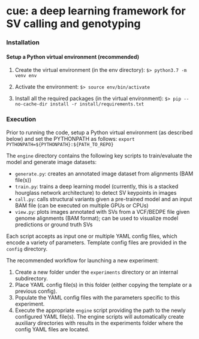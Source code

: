 # cue: a deep learning framework for SV calling and genotyping

### Installation

#### Setup a Python virtual environment (recommended)

1. Create the virtual environment (in the env directory): 
```$> python3.7 -m venv env```

2. Activate the environment: 
```$> source env/bin/activate```

3. Install all the required packages (in the virtual environment):
```$> pip --no-cache-dir install -r install/requirements.txt```

### Execution

Prior to running the code, setup a Python virtual environment (as described below) 
and set the PYTHONPATH as follows: ```export PYTHONPATH=${PYTHONPATH}:${PATH_TO_REPO}```

The ```engine``` directory contains the following key scripts to train/evaluate the model 
and generate image datasets:

* ```generate.py```: creates an annotated image dataset from alignments (BAM file(s))
* ```train.py```: trains a deep learning model (currently, this is a stacked hourglass network architecture) 
to detect SV keypoints in images
* ```call.py```: calls structural variants given a pre-trained model and an input BAM file 
(can be executed on multiple GPUs or CPUs)
* ```view.py```: plots images annotated with SVs from a VCF/BEDPE file given genome alignments (BAM format);
can be used to visualize model predictions or ground truth SVs 

Each script accepts as input one or multiple YAML config files, 
which encode a variety of parameters. Template config files are provided 
in the ```config``` directory.

The recommended workflow for launching a new experiment:
1. Create a new folder under the ```experiments``` directory or an internal subdirectory.
2. Place YAML config file(s) in this folder (either copying the template or a previous config).
3. Populate the YAML config files with the parameters specific to this experiment.
4. Execute the appropriate ```engine``` script providing the path to the newly configured YAML file(s).
The engine scripts will automatically create auxiliary directories with results in the experiments folder 
where the config YAML files are located.
